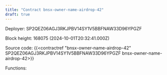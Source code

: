 ```yaml
---
title: "Contract bnsx-owner-name-airdrop-42"
draft: true
---
```

Deployer: SP2QEZ06AGJ3RKJPBV14SY1V5BBFNAW33D96YPGZF


 



Block height: 168075 (2024-10-01T20:32:41.000Z)

Source code: {{<contractref "bnsx-owner-name-airdrop-42" SP2QEZ06AGJ3RKJPBV14SY1V5BBFNAW33D96YPGZF bnsx-owner-name-airdrop-42>}}

Functions:


